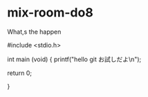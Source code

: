 mix-room-do8
============
What,s the happen

#include <stdio.h>

int main (void)
{ 
  printf("hello git お試しだよ\n");
  
  return 0;
  
  }
  
